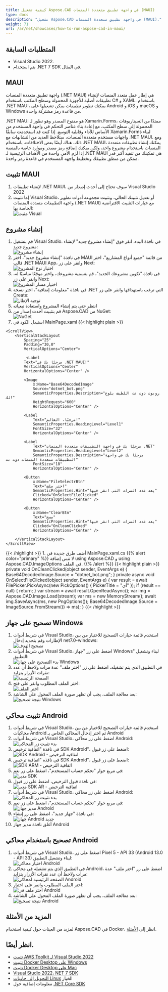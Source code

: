 ```yaml
---
title: كيفية تشغيل Aspose.CAD في واجهة تطبيق متعددة المنصات (MAUI)
type: docs
description: "تشغيل Aspose.CAD في واجهة تطبيق متعددة المنصات (MAUI)."
weight: 71
url: /ar/net/showcases/how-to-run-aspose-cad-in-maui/
---
```


## المتطلبات السابقة
- Visual Studio 2022.
- يتم استخدام .NET 7 SDK في المثال.


## MAUI

واجهة تطبيق متعددة المنصات (.NET MAUI) هي إطار عمل متعدد المنصات لإنشاء تطبيقات أصلية للأجهزة المحمولة وسطح المكتب باستخدام C# و XAML.
باستخدام .NET MAUI، يمكنك تطوير تطبيقات يمكن تشغيلها على Android و iOS و macOS و Windows من قاعدة رمز مشتركة واحدة.

.NET MAUI هو مفتوح المصدر وهو تطور لـ Xamarin.Forms، ممتدًا من السيناريوهات المحمولة إلى سطح المكتب، مع إعادة بناء عناصر التحكم في واجهة المستخدم من الأساس للأداء وقابلية التوسع.
إذا كنت قد استخدمت سابقًا Xamarin.Forms لبناء واجهات مستخدم متعددة المنصات، ستلاحظ العديد من التشابهات مع .NET MAUI.
ومع ذلك، هناك أيضًا بعض الاختلافات.
باستخدام .NET MAUI، يمكنك إنشاء تطبيقات متعددة المنصات باستخدام مشروع واحد، ولكن يمكنك إضافة رمز مصدر وموارد خاصة بالمنصة إذا لزم الأمر.
واحدة من الأهداف الرئيسية لـ .NET MAUI هي تمكينك من تنفيذ أكبر قدر ممكن من منطق تطبيقك وتخطيط واجهة المستخدم في قاعدة رمز واحدة.


## تثبيت MAUI

1. لإنشاء تطبيقات .NET MAUI، سوف تحتاج إلى أحدث إصدار من Visual Studio 2022
1. إما تثبيت Visual Studio، أو تعديل تثبيتك الحالي، وتثبيت مجموعة أدوات تطوير واجهة التطبيقات متعددة المنصات (.NET MAUI) مع خيارات التثبيت الافتراضية الخاصة بها:<br>
![مثبت Visual](/_assets/showcases/maui/visual-installer.png)


## إنشاء مشروع

1. قم بتشغيل Visual Studio. في نافذة البدء، انقر فوق "إنشاء مشروع جديد" لإنشاء مشروع جديد:<br>
![إنشاء مشروع](/_assets/showcases/maui/create-project.png)<br>
1. في نافذة "إنشاء مشروع جديد"، اختر MAUI من قائمة "جميع أنواع المشاريع"، اختر قالب .NET MAUI App، وانقر على زر Next:<br>
![اختيار نوع المشروع](/_assets/showcases/maui/select-project.png)<br>
1. في نافذة "تكوين مشروعك الجديد"، قم بتسمية مشروعك، واختر موقعًا مناسبًا له، وانقر على زر Next:<br>
![اختيار مسار المشروع](/_assets/showcases/maui/select-project-path.png)<br>
1. في نافذة "معلومات إضافية"، اختر نسخة .NET التي ترغب باستهدافها وانقر على زر Create:<br>
![توجيه الإطار](/_assets/showcases/maui/select-framework.png)<br>
1. انتظر حتى يتم إنشاء المشروع واستعادة تبعياته
1. قم بتثبيت أحدث إصدار من Aspose.CAD من NuGet:<br>
![NuGet](/_assets/showcases/maui/nuget.png)<br>
1. استبدل الكود في MainPage.xaml
{{< highlight plain >}}
<?xml version="1.0" encoding="utf-8" ?>
<ContentPage xmlns="http://schemas.microsoft.com/dotnet/2021/maui"
             xmlns:x="http://schemas.microsoft.com/winfx/2009/xaml"
             x:Class="MauiApp1.MainPage">

    <ScrollView>
        <VerticalStackLayout
            Spacing="25"
            Padding="30,0"
            VerticalOptions="Center">

             <Label 
            Text="مرحبًا بك في .NET MAUI!"
            VerticalOptions="Center" 
            HorizontalOptions="Center" />

            <Image
                x:Name="Base64DecodedImage"
                Source="dotnet_bot.png"
                SemanticProperties.Description="روبوت دوت نت اللطيف يلوح لك!"
                HeightRequest="600"
                HorizontalOptions="Center" />

            <Label
                Text="مرحبًا، العالم!"
                SemanticProperties.HeadingLevel="Level1"
                FontSize="32"
                HorizontalOptions="Center" />

            <Label
                Text="مرحبًا بك في واجهة التطبيقات متعددة المنصات .NET"
                SemanticProperties.HeadingLevel="Level2"
                SemanticProperties.Description="مرحبًا بك في واجهة التطبيقات متعددة المنصات دوت نت"
                FontSize="18"
                HorizontalOptions="Center" />

            <Button
                x:Name="FileSelectrBtn"
                Text="اختر ملف"
                SemanticProperties.Hint="يعد عدد المرات التي انقر فيها"
                Clicked="OnSelectFileClicked"
                HorizontalOptions="Center" />

            <Button
                x:Name="ClearBtn"
                Text="مسح"
                SemanticProperties.Hint="يعد عدد المرات التي انقر فيها"
                Clicked="OnCleanClicked"
                HorizontalOptions="Center" />

        </VerticalStackLayout>
    </ScrollView>
</ContentPage>
{{< /highlight >}}
1. أضف طرق جديدة في MainPage.xaml.cs
{{% alert color="primary" %}} 
لا تنس إضافة using Aspose.CAD و using Aspose.CAD.ImageOptions في الملف.
{{% /alert %}}
{{< highlight plain >}}
private void OnCleanClicked(object sender, EventArgs e)
{
    Base64DecodedImage.Source = "dotnet_bot.png";
}
private async void OnSelectFileClicked(object sender, EventArgs e)
{
    var result = await FilePicker.PickAsync(new PickOptions()
    {
        PickerTitle = "أي"
    });
    if (result == null)
    {
        return;
    }
    var stream = await result.OpenReadAsync();
    var img = Aspose.CAD.Image.Load(stream);
    var ms = new MemoryStream();
    await img.SaveAsync(ms, new PngOptions());
    Base64DecodedImage.Source = ImageSource.FromStream(() => ms);
}
{{< /highlight >}}


## تصحيح على جهاز Windows

1. في شريط أدوات Visual Studio، استخدم قائمة خيارات التصحيح للاختيار من بين الإطارات وقم بتحديد إدخال net7.0-windows:<br>
![تصحيح الهدف](/_assets/showcases/maui/windows-mode.png)<br>
1. في شريط أدوات Visual Studio، اضغط على زر "جهاز Windows" لبناء وتشغيل التطبيق:<br>
![بدء التصحيح على جهاز Windows](/_assets/showcases/maui/windows-start-debug.png)<br>
1. في التطبيق الذي يتم تشغيله، اضغط على زر "اختر ملف" عدة مرات ولاحظ أن عدد نقرات الأزرار يتزايد:<br>
![الصفحة الرئيسية](/_assets/showcases/maui/windows-home-page.png)<br>
1. اختر الملف المطلوب وانقر على فتح:<br>
![اختر الملف](/_assets/showcases/maui/select-file.png)<br>
1. بعد معالجة الملف، يجب أن تظهر صورة الملف المحول على الشاشة:<br>
![نتيجة تصحيح Windows](/_assets/showcases/maui/windows-result.png)


## تثبيت محاكي Android

1. في شريط أدوات Visual Studio، استخدم قائمة خيارات التصحيح للاختيار من بين محاكيات Android ثم اختر إدخال المحاكي الخاص بـ Android
1. في شريط أدوات Visual Studio، اضغط على زر محاكي Android:<br>
![بدء تثبيت زر المحاكي](/_assets/showcases/maui/start-install-emulator.png)<br>
1. في نافذة "اتفاقية ترخيص SDK Android"، اضغط على زر قبول:<br>
![SDK Android - اتفاقية الترخيص](/_assets/showcases/maui/android-sdk-1.png)<br>
1. في نافذة "اتفاقية ترخيص SDK Android"، اضغط على زر قبول:<br>
![SDK ARM - اتفاقية الترخيص](/_assets/showcases/maui/android-sdk-2.png)<br>
1. في مربع حوار "تحكم حساب المستخدم"، اضغط على زر نعم:<br>
![مدير SDK](/_assets/showcases/maui/android-sdk-3.png)<br>
1. في نافذة قبول الترخيص، اضغط على زر قبول:<br>
![مدير SDK AR - اتفاقية الترخيص](/_assets/showcases/maui/android-sdk-4.png)<br>
1. في شريط أدوات Visual Studio، اضغط على زر محاكي Android:<br>
![بدء تثبيت زر المحاكي](/_assets/showcases/maui/start-install-emulator.png)<br>
1. في مربع حوار "تحكم حساب المستخدم"، اضغط على زر نعم:<br>
![مدير جهاز Android](/_assets/showcases/maui/android-device-manager.png)<br>
1. في نافذة "جهاز جديد"، اضغط على زر إنشاء:<br>
![جهاز Android جديد](/_assets/showcases/maui/android-new-device.png)<br>
1. أغلق نافذة مدير جهاز Android


## تصحيح باستخدام محاكي Android

1. في شريط أدوات Visual Studio، اضغط على زر Pixel 5 - API 33 (Android 13.0 - API 33) لبناء وتشغيل التطبيق:<br>
![اختيار محاكي Android](/_assets/showcases/maui/select-android-emulator.png)<br>
1. في التطبيق الذي يتم تشغيله في محاكي Android، اضغط على زر "اختر ملف" عدة مرات ولاحظ أن عدد نقرات الأزرار يتزايد:<br>
![الصفحة الرئيسية لمحاكي Android](/_assets/showcases/maui/android-home-page.png)<br>
1. اختر الملف المطلوب وانقر على اختيار:<br>
![اختر ملف في Android](/_assets/showcases/maui/select-file-android.png)<br>
1. بعد معالجة الملف، يجب أن تظهر صورة الملف المحول على الشاشة:<br>
![نتيجة تصحيح Android](/_assets/showcases/maui/android-result.png)


## المزيد من الأمثلة

لمزيد من العينات حول كيفية استخدام Aspose.CAD في Docker، انظر إلى [الأمثلة](https://github.com/aspose-cad/Aspose.CAD-Documentation).


## انظر أيضًا.

- [تثبيت AWS Toolkit لـ Visual Studio 2022](https://marketplace.visualstudio.com/items?itemName=AmazonWebServices.AWSToolkitforVisualStudio2022)
- [تثبيت Docker Desktop على Windows](https://docs.docker.com/docker-for-windows/install/)
- [تثبيت Docker Desktop على Mac](https://docs.docker.com/docker-for-mac/install/)
- [Visual Studio 2022، NET 7 SDK](https://docs.microsoft.com/en-us/dotnet/core/install/windows?tabs=net70#dependencies)
- [التحويل إلى حاويات Linux](https://docs.docker.com/docker-for-windows/#switch-between-windows-and-linux-containers) الخيار
- معلومات إضافية حول [.NET Core SDK](https://hub.docker.com/_/microsoft-dotnet-sdk)

